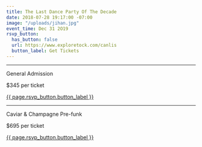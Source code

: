 ```yaml
---
title: The Last Dance Party Of The Decade
date: 2018-07-28 19:17:00 -07:00
image: "/uploads/jihan.jpg"
event_time: Dec 31 2O19
rsvp_button:
  has_button: false
  url: https://www.exploretock.com/canlis
  button_label: Get Tickets
---
```


<hr class="mb3 mt0">
<div class="mb2 Display2">General Admission</div>
<p>$345 per ticket</p>
<div class="EventsButton d-mb5 mb5 mt3 d-mt1">
  <a class="Caption" target="_blank" href="https://www.exploretock.com/canlis/event/81669/last-dance-party-of-the-decade">
    {{ page.rsvp_button.button_label }}
  </a>
</div>
<hr class="mb3 mt0">
<div class="mb2 Display2">Caviar & Champagne Pre-funk</div>
<p>$695 per ticket</p>
<div class="EventsButton d-mb5 mb5 mt3 d-mt1">
  <a class="Caption" target="_blank" href="https://www.exploretock.com/canlis/event/81666/caviar-champagne-pre-funk-and-party">
    {{ page.rsvp_button.button_label }}
  </a>
</div>
